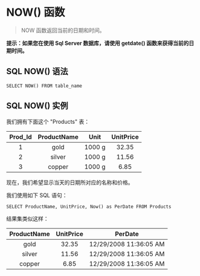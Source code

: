 # NOW() 函数
> NOW 函数返回当前的日期和时间。

**提示：如果您在使用 Sql Server 数据库，请使用 getdate() 函数来获得当前的日期时间。**

## SQL NOW() 语法
```
SELECT NOW() FROM table_name
```
## SQL NOW() 实例
我们拥有下面这个 "Products" 表：

Prod_Id|ProductName|Unit|UnitPrice
:--:|:--:|:--:|:--:
1|gold|1000 g|32.35
2|silver|1000 g|11.56
3|copper|1000 g|6.85

现在，我们希望显示当天的日期所对应的名称和价格。

我们使用如下 SQL 语句：
```
SELECT ProductName, UnitPrice, Now() as PerDate FROM Products
```
结果集类似这样：

ProductName|UnitPrice|PerDate
:--:|:--:|:--:
gold|32.35|12/29/2008 11:36:05 AM
silver|11.56|12/29/2008 11:36:05 AM
copper|6.85|12/29/2008 11:36:05 AM
